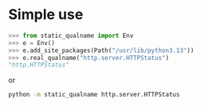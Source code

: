 # Simple use

```py
>>> from static_qualname import Env
>>> e = Env()
>>> e.add_site_packages(Path("/usr/lib/python3.13"))
>>> e.real_qualname("http.server.HTTPStatus")
"http.HTTPStatus"
```

or

```sh
python -m static_qualname http.server.HTTPStatus
```
